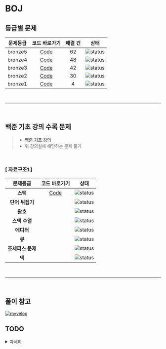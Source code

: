 # BOJ
## 등급별 문제


| 문제등급 | 코드 바로가기 | 해결 건 | 상태 |
| :-: | :-: | :-: | :-: |
| bronze5 | [Code](./boj/bronze5) | 62 | ![status][DONE] |
| bronze4 | [Code](./boj/bronze4) | 48 | ![status][DONE] |
| bronze3 | [Code](./boj/bronze3) | 42 | ![status][DONE] |
| bronze2 | [Code](./boj/bronze2) | 30 | ![status][DONE] |
| bronze1 | [Code](./boj/bronze1) | 4 | ![status][Doing] |

<br/>

---
<br/>

## 백준 기초 강의 수록 문제

> * [백준 기초 강의](https://code.plus/bundle/7)
> * 위 강의실에 해당하는 문제 풀기

<br/>

### [ 자료구조1 ]

| 문제등급 | 코드 바로가기 | 상태 |
| :-: | :-: | :-: |
| **스택** | [Code](./boj/basic/_10828) | ![status][DONE] |
| **단어 뒤집기** |  | ![status][PREPARING] |
| **괄호** |  | ![status][PREPARING] |
| **스택 수열** |  | ![status][PREPARING] |
| **에디터** |  | ![status][PREPARING] |
| **큐** |  | ![status][PREPARING] |
| **조세퍼스 문제** |  | ![status][PREPARING] |
| **덱** |  | ![status][PREPARING] |

<br/>

---
<br/>

## 풀이 참고

  
[![myvelog](https://img.shields.io/badge/내%20백준%20알고리즘%20정리%20-바로가기-18D6A5)](https://velog.io/@osk3856/series/BOJ)

## TODO

<details>
  <summary>자세히</summary>
  
   - [x] 08.08(일) 까지 브론즈 5 끝내기 - completed on 08.07
   - [x] 백준 기초강의에 수렴하는 부분 시작하기
  
</details>


[PREPARING]: https://img.shields.io/badge/-준비%20중-B31B1B
[DOING]: https://img.shields.io/badge/-진행%20중-31AE0F
[DONE]: https://img.shields.io/badge/-완%20료-006EBD
